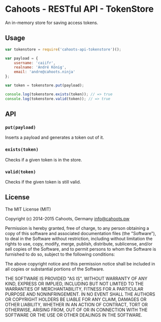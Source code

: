 # Cahoots - RESTful API - TokenStore

An in-memory store for saving access tokens.

## Usage

```js
var tokenstore = require('cahoots-api-tokenstore')();

var payload = {
    username: 'caiifr',
    realname: 'André König',
    email: 'andre@cahoots.ninja'
};

var token = tokenstore.put(payload);

console.log(tokenstore.exists(token)); // => true
console.log(tokenstore.valid(token)); // => true

```

## API

### `put(payload)`

Inserts a payload and generates a token out of it.

### `exists(token)`

Checks if a given token is in the store.

### `valid(token)`

Checks if the given token is still valid.

## License

The MIT License (MIT)

Copyright (c) 2014-2015 Cahoots, Germany <info@cahoots.pw>

Permission is hereby granted, free of charge, to any person obtaining a copy
of this software and associated documentation files (the "Software"), to deal
in the Software without restriction, including without limitation the rights
to use, copy, modify, merge, publish, distribute, sublicense, and/or sell
copies of the Software, and to permit persons to whom the Software is
furnished to do so, subject to the following conditions:

The above copyright notice and this permission notice shall be included in
all copies or substantial portions of the Software.

THE SOFTWARE IS PROVIDED "AS IS", WITHOUT WARRANTY OF ANY KIND, EXPRESS OR
IMPLIED, INCLUDING BUT NOT LIMITED TO THE WARRANTIES OF MERCHANTABILITY,
FITNESS FOR A PARTICULAR PURPOSE AND NONINFRINGEMENT. IN NO EVENT SHALL THE
AUTHORS OR COPYRIGHT HOLDERS BE LIABLE FOR ANY CLAIM, DAMAGES OR OTHER
LIABILITY, WHETHER IN AN ACTION OF CONTRACT, TORT OR OTHERWISE, ARISING FROM,
OUT OF OR IN CONNECTION WITH THE SOFTWARE OR THE USE OR OTHER DEALINGS IN
THE SOFTWARE.

